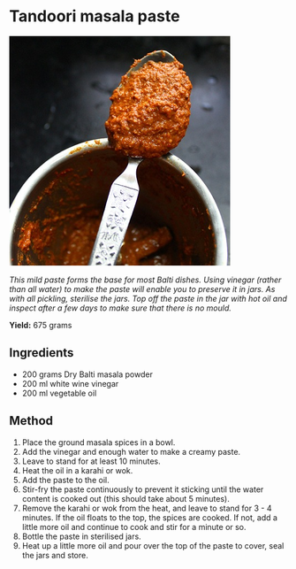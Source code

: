 # Tandoori masala paste

![Tandoori Masala](resources/tandoori-masala.jpg)


*This mild paste forms the base for most Balti dishes. Using vinegar (rather than all water) to make the paste will enable you to preserve it in jars. As with all pickling, sterilise the jars. Top off the paste in the jar with hot oil and inspect after a few days to make sure that there is no mould.*

**Yield:** 675 grams

## Ingredients
- 200 grams Dry Balti masala powder
- 200 ml white wine vinegar
- 200 ml vegetable oil

## Method
1. Place the ground masala spices in a bowl.
1. Add the vinegar and enough water to make a creamy paste.
1. Leave to stand for at least 10 minutes.
1. Heat the oil in a karahi or wok.
1. Add the paste to the oil.
1. Stir-fry the paste continuously to prevent it sticking until the water content is cooked out (this should take about 5 minutes).
1. Remove the karahi or wok from the heat, and leave to stand for 3 - 4 minutes. If the oil floats to the top, the spices are cooked. If not, add a little more oil and continue to cook and stir for a minute or so.
1. Bottle the paste in sterilised jars.
1. Heat up a little more oil and pour over the top of the paste to cover, seal the jars and store.
